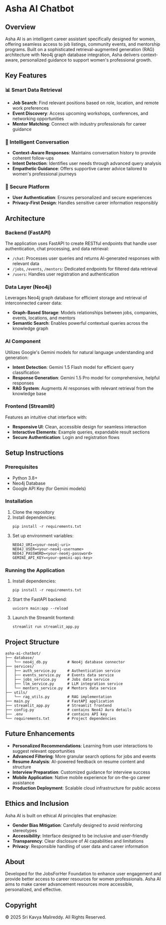 # Asha AI Chatbot

## Overview
Asha AI is an intelligent career assistant specifically designed for women, offering seamless access to job listings, community events, and mentorship programs. Built on a sophisticated retrieval-augmented generation (RAG) architecture with Neo4j graph database integration, Asha delivers context-aware, personalized guidance to support women's professional growth.

## Key Features

### 📊 Smart Data Retrieval
- **Job Search**: Find relevant positions based on role, location, and remote work preferences
- **Event Discovery**: Access upcoming workshops, conferences, and networking opportunities
- **Mentor Matching**: Connect with industry professionals for career guidance

### 🤖 Intelligent Conversation
- **Context-Aware Responses**: Maintains conversation history to provide coherent follow-ups
- **Intent Detection**: Identifies user needs through advanced query analysis
- **Empathetic Guidance**: Offers supportive career advice tailored to women's professional journeys

### 🔐 Secure Platform
- **User Authentication**: Ensures personalized and secure experiences
- **Privacy-First Design**: Handles sensitive career information responsibly

## Architecture

### Backend (FastAPI)
The application uses FastAPI to create RESTful endpoints that handle user authentication, chat processing, and data retrieval:
- `/chat`: Processes user queries and returns AI-generated responses with relevant data
- `/jobs`, `/events`, `/mentors`: Dedicated endpoints for filtered data retrieval
- `/users`: Handles user registration and authentication

### Data Layer (Neo4j)
Leverages Neo4j graph database for efficient storage and retrieval of interconnected career data:
- **Graph-Based Storage**: Models relationships between jobs, companies, events, locations, and mentors
- **Semantic Search**: Enables powerful contextual queries across the knowledge graph

### AI Component
Utilizes Google's Gemini models for natural language understanding and generation:
- **Intent Detection**: Gemini 1.5 Flash model for efficient query classification
- **Response Generation**: Gemini 1.5 Pro model for comprehensive, helpful responses
- **RAG System**: Augments AI responses with relevant retrieval from the knowledge base

### Frontend (Streamlit)
Features an intuitive chat interface with:
- **Responsive UI**: Clean, accessible design for seamless interaction
- **Interactive Elements**: Example queries, expandable result sections
- **Secure Authentication**: Login and registration flows

## Setup Instructions

### Prerequisites
- Python 3.8+
- Neo4j Database
- Google API Key (for Gemini models)

### Installation
1. Clone the repository
2. Install dependencies:
   ```
   pip install -r requirements.txt
   ```
3. Set up environment variables:
   ```
   NEO4J_URI=<your-neo4j-uri>
   NEO4J_USER=<your-neo4j-username>
   NEO4J_PASSWORD=<your-neo4j-password>
   GEMINI_API_KEY=<your-gemini-api-key>
   ```

### Running the Application
1. Install dependencies:
   ```
   pip install -r requirements.txt
   ```
2. Start the FastAPI backend:
   ```
   uvicorn main:app --reload
   ```
3. Launch the Streamlit frontend:
   ```
   streamlit run streamlit_app.py
   ```

## Project Structure
```
asha-ai-chatbot/
├── database/
│   └── neo4j_db.py         # Neo4j database connector
├── services/
│   ├── auth_service.py     # Authentication service
│   ├── events_service.py   # Events data service
│   ├── jobs_service.py     # Jobs data service 
│   ├── llm_service.py      # LLM integration service
│   └── mentors_service.py  # Mentors data service
├── utils/
│   └── rag_utils.py        # RAG implementation
├── main.py                 # FastAPI application
├── streamlit_app.py        # Streamlit frontend
├── config.py               # contains Neo4J Aura details
├── .env                    # contains API key
└── requirements.txt        # Project dependencies
```

## Future Enhancements
- **Personalized Recommendations**: Learning from user interactions to suggest relevant opportunities
- **Advanced Filtering**: More granular search options for jobs and events
- **Resume Analysis**: AI-powered feedback on resume content and structure
- **Interview Preparation**: Customized guidance for interview success
- **Mobile Application**: Native mobile experience for on-the-go career assistance
- **Production Deployment**: Scalable cloud infrastructure for public access

## Ethics and Inclusion
Asha AI is built on ethical AI principles that emphasize:
- **Gender Bias Mitigation**: Carefully designed to avoid reinforcing stereotypes
- **Accessibility**: Interface designed to be inclusive and user-friendly
- **Transparency**: Clear disclosure of AI capabilities and limitations
- **Privacy**: Responsible handling of user data and career information

## About
Developed for the JobsForHer Foundation to enhance user engagement and provide better access to career resources for women professionals. Asha AI aims to make career advancement resources more accessible, personalized, and effective.

## Copyright
© 2025 Sri Kavya Malireddy. All Rights Reserved.
